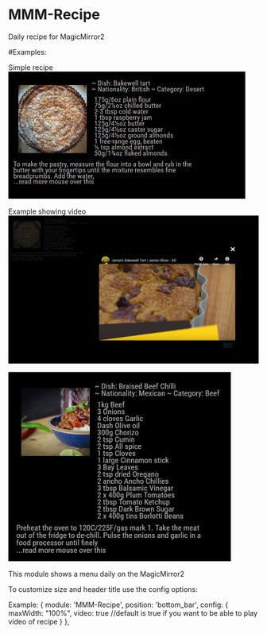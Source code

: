 # MMM-Recipe
Daily recipe for MagicMirror2

#Examples:

Simple recipe
![](examples/recipe1.png)

Example showing video
![](examples/recipe2.png)


![](examples/recipe3.png)

This module shows a menu daily on the MagicMirror2

To customize size and header title use the config options:

Example:
      {
       module: 'MMM-Recipe',
       position: 'bottom_bar',
       config: {
	  maxWidth: "100%",
	  video:  true //default is true if you want to be able to play video of recipe
               }
           },  
 
